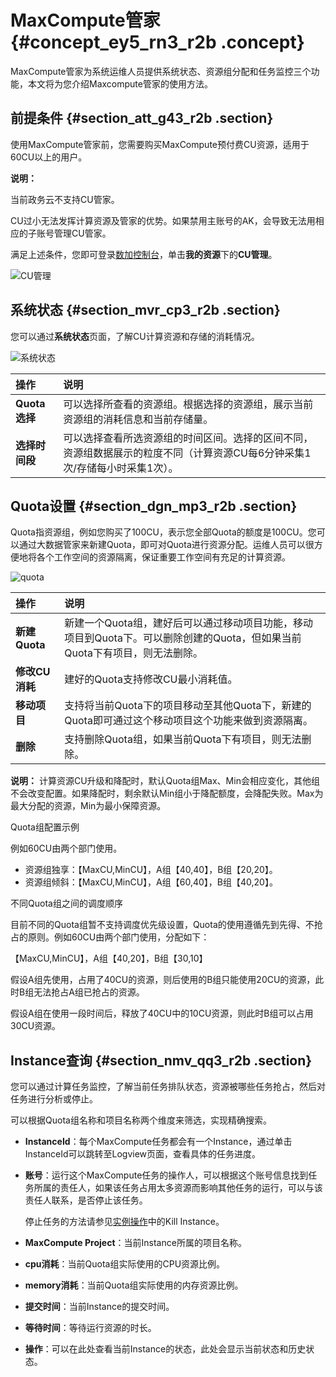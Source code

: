 # MaxCompute管家 {#concept_ey5_rn3_r2b .concept}

MaxCompute管家为系统运维人员提供系统状态、资源组分配和任务监控三个功能，本文将为您介绍Maxcompute管家的使用方法。

## 前提条件 {#section_att_g43_r2b .section}

使用MaxCompute管家前，您需要购买MaxCompute预付费CU资源，适用于60CU以上的用户。

**说明：** 

当前政务云不支持CU管家。

CU过小无法发挥计算资源及管家的优势。如果禁用主账号的AK，会导致无法用相应的子账号管理CU管家。

满足上述条件，您即可登录[数加控制台](https://data.aliyun.com/console)，单击**我的资源**下的**CU管理**。

![CU管理](http://static-aliyun-doc.oss-cn-hangzhou.aliyuncs.com/assets/img/16417/15676833478825_zh-CN.jpg)

## 系统状态 {#section_mvr_cp3_r2b .section}

您可以通过**系统状态**页面，了解CU计算资源和存储的消耗情况。

![系统状态](http://static-aliyun-doc.oss-cn-hangzhou.aliyuncs.com/assets/img/16417/15676833478827_zh-CN.png)

|操作|说明|
|:-|:-|
|**Quota选择**|可以选择所查看的资源组。根据选择的资源组，展示当前资源组的消耗信息和当前存储量。|
|**选择时间段**|可以选择查看所选资源组的时间区间。选择的区间不同，资源组数据展示的粒度不同（计算资源CU每6分钟采集1次/存储每小时采集1次）。|

## Quota设置 {#section_dgn_mp3_r2b .section}

Quota指资源组，例如您购买了100CU，表示您全部Quota的额度是100CU。您可以通过大数据管家来新建Quota，即可对Quota进行资源分配。运维人员可以很方便地将各个工作空间的资源隔离，保证重要工作空间有充足的计算资源。

![quota](http://static-aliyun-doc.oss-cn-hangzhou.aliyuncs.com/assets/img/16417/15676833478829_zh-CN.png)

|操作|说明|
|:-|:-|
|**新建Quota**|新建一个Quota组，建好后可以通过移动项目功能，移动项目到Quota下。可以删除创建的Quota，但如果当前Quota下有项目，则无法删除。|
|**修改CU消耗**|建好的Quota支持修改CU最小消耗值。|
|**移动项目**|支持将当前Quota下的项目移动至其他Quota下，新建的Quota即可通过这个移动项目这个功能来做到资源隔离。|
|**删除**|支持删除Quota组，如果当前Quota下有项目，则无法删除。|

**说明：** 计算资源CU升级和降配时，默认Quota组Max、Min会相应变化，其他组不会改变配置。如果降配时，剩余默认Min组小于降配额度，会降配失败。Max为最大分配的资源，Min为最小保障资源。

Quota组配置示例

例如60CU由两个部门使用。

-   资源组独享：【MaxCU,MinCU】，A组【40,40】，B组【20,20】。
-   资源组倾斜：【MaxCU,MinCU】，A组【60,40】，B组【40,20】。

不同Quota组之间的调度顺序

目前不同的Quota组暂不支持调度优先级设置，Quota的使用遵循先到先得、不抢占的原则。例如60CU由两个部门使用，分配如下：

【MaxCU,MinCU】，A组【40,20】，B组【30,10】

假设A组先使用，占用了40CU的资源，则后使用的B组只能使用20CU的资源，此时B组无法抢占A组已抢占的资源。

假设A组在使用一段时间后，释放了40CU中的10CU资源，则此时B组可以占用30CU资源。

## Instance查询 {#section_nmv_qq3_r2b .section}

您可以通过计算任务监控，了解当前任务排队状态，资源被哪些任务抢占，然后对任务进行分析或停止。

可以根据Quota组名称和项目名称两个维度来筛选，实现精确搜索。

-   **InstanceId**：每个MaxCompute任务都会有一个Instance，通过单击InstanceId可以跳转至Logview页面，查看具体的任务进度。
-   **账号**：运行这个MaxCompute任务的操作人，可以根据这个账号信息找到任务所属的责任人，如果该任务占用太多资源而影响其他任务的运行，可以与该责任人联系，是否停止该任务。

    停止任务的方法请参见[实例操作](https://www.alibabacloud.com/help/doc-detail/27830.htm)中的Kill Instance。

-   **MaxCompute Project**：当前Instance所属的项目名称。
-   **cpu消耗**：当前Quota组实际使用的CPU资源比例。
-   **memory消耗**：当前Quota组实际使用的内存资源比例。
-   **提交时间**：当前Instance的提交时间。
-   **等待时间**：等待运行资源的时长。
-   **操作**：可以在此处查看当前Instance的状态，此处会显示当前状态和历史状态。

